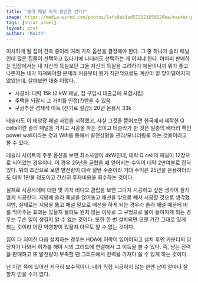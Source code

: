 ```yaml
---
title: "솔라 패널 이거 쓸만한 건가?"
image: https://media.wired.com/photos/5afc8ab1ad572521659626ba/master/pass/Nissan_Energy_Solar.jpg
tags: [solar panel]
layout: post
author: "Keith"
---
```


이사하게 될 집이 건축 중이라 여러 가지 옵션을 결정해야 한다. 그 중 하나가 솔라 패널인데 많은 집들이 선택하고 있다기에 나더러도 선택하는 게 어떠냐 한다. 어차피 판매하는 입장에서는 내 자신의 득실보단 그들 자신의 득실을 고려하기 때문이니까 뭐가 좋고 나쁜지는 내가 따져봐야할 문제라 처음부터 뭔가 직관적으로도 계산이 잘 맞아떨어지지 않았는데, 살펴보면 대충 이렇다.

- 시공비: 대략 15k (2 kW 패널, 집 구입시 대출금에 포함시킴)
- 주택을 되팔시 그 가치를 인정(?)받을 수 있음
- 구글추산 경제적 이득 (전기료 절감): 20년 운용시 33k

테슬라도 이 태양광 패널 사업을 시작했고, 사실 그것을 뜯어보면 한국에서 제작한 Q cells이란 솔라 패널을 가지고 시공을 하는 것이고 테슬라가 한 것은 일종의 배터리 팩인 power wall이라는 것과 Wifi를 통해서 발전상황을 관리/모니터링을 하는 것들이라고 볼 수 있다. 

테슬라 사이트의 주문 옵션을 보면 최소사양이 4kW인데, 대략 Q cell의 패널이 12장으로 되어있는 경우이다. 이 경우 25년을 굴렸을 때 얻어지는 수익이 대략 2만여불로 잡혀있다. 위의 조건으로 보면 발전량이 대략 절반 수준이라 기대 수익은 25년을 운용하더라도 대략 1만불 정도이고 간신히 투자비용을 회수하는 것이다. 

실제로 시공사례에 대한 몇 가지 비디오 클립을 보면 그다지 시공하고 싶은 생각이 들지 않게 시공한다. 지붕에 솔라 패널을 얹어놓고 배선을 밖으로 빼서 시공할 것으로 생각했지만, 실제로는 지붕을 뚫고 패널 밑으로 배선을 하게 되는 경우라 솔라 패널 때문에 비를 막아주는 효과는 있을지 몰라도 원치 않는 이유로 그 구멍으로 물이 들이차게 되는 경우는 무슨 일이 생길지 알 수 없는 것이다. 또한 한 번 설치되면 오랜 기간 그대로 있게 되는 것이라 어떤 악영향이 있을지 아무도 알 수 없는 것이다. 

집이 다 지어진 다음 설치하는 경우는 HOA에 허락이 있어야되고 설치 후엔 카운티의 담당자가 나와서 허가를 해야 시의 그리드에 연결해서 그 이득을 볼 수 있다. 즉, 남는 전력을 판매하고 또 발전량이 부족할 땐 그리드에서 전력을 가져다 쓸 수 있게 하는 것이다.

난 이런 쪽에 있어선 지극히 보수적이다. 내가 직접 시공하지 않는 한엔 남이 얼마나 잘 할지 믿을 수가 없다.